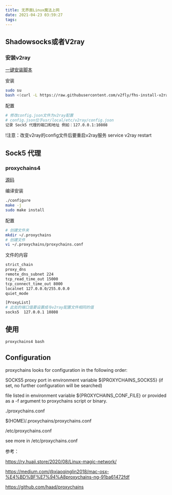 ```yaml
---
title: 无界面Linux魔法上网
date: 2021-04-23 03:59:27
tags:
---
```

## Shadowsocks或者V2ray

### 安装v2ray

[一键安装脚本](https://github.com/v2fly/fhs-install-v2ray/blob/master/README.zh-Hans-CN.md)

安装

```bash
sudo su
bash <(curl -L https://raw.githubusercontent.com/v2fly/fhs-install-v2ray/master/install-release.sh)
```

配置

```bash
# 修改config.json文件为v2ray配置
# config.json位于usr/local/etc/v2ray/config.json
记录 Sock5 代理的端口和地址 例如：127.0.0.1:10808
```

!注意：改变v2ray的config文件后要重启v2ray服务
service v2ray restart


## Sock5 代理

### proxychains4

[源码](https://github.com/rofl0r/proxychains-ng)

编译安装

```bash
./configure
make -j
sudo make install
```

配置

```bash
# 创建文件夹
mkdir ~/.proxychains
# 创建文件
vi ~/.proxychains/proxychains.conf
```

文件的内容

```bash
strict_chain
proxy_dns
remote_dns_subnet 224
tcp_read_time_out 15000
tcp_connect_time_out 8000
localnet 127.0.0.0/255.0.0.0
quiet_mode

[ProxyList]
# 此处的端口值要设置成与v2ray配置文件相同的值
socks5  127.0.0.1 10808
```

## 使用

```bash
proxychains4 bash
```

## Configuration

proxychains looks for configuration in the following order:

SOCKS5 proxy port in environment variable ${PROXYCHAINS_SOCKS5} (if set, no further configuration will be searched)

file listed in environment variable ${PROXYCHAINS_CONF_FILE} or provided as a -f argument to proxychains script or binary.

./proxychains.conf

$(HOME)/.proxychains/proxychains.conf

/etc/proxychains.conf

see more in /etc/proxychains.conf

参考：

https://ry.huaji.store/2020/08/Linux-magic-network/

https://medium.com/@xiaoqinglin2018/mac-osx-%E4%BD%BF%E7%94%A8proxychains-ng-91ba61472fdf

https://github.com/haad/proxychains